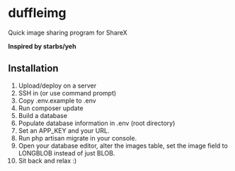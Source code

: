# duffleimg
Quick image sharing program for ShareX

**Inspired by starbs/yeh**

## Installation
1. Upload/deploy on a server
2. SSH in (or use command prompt)
3. Copy .env.example to .env
4. Run composer update
5. Build a database
6. Populate database information in .env (root directory)
7. Set an APP_KEY and your URL.
8. Run php artisan migrate in your console.
9. Open your database editor, alter the images table, set the image field to LONGBLOB instead of just BLOB.
10. Sit back and relax :)